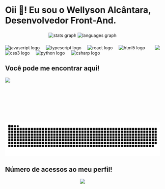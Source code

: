 <h1 align="left">Oii 👋! Eu sou o Wellyson Alcântara, Desenvolvedor Front-And.</h1>

###

<div align="center">
  <img src="https://github-readme-stats.vercel.app/api?username=Wellyson-Alcantara&hide_title=false&hide_rank=false&show_icons=true&include_all_commits=true&count_private=true&disable_animations=false&theme=dracula&locale=en&hide_border=false" height="170" alt="stats graph"  />
  <img src="https://github-readme-stats.vercel.app/api/top-langs?username=Wellyson-Alcantara&locale=en&hide_title=false&layout=compact&card_width=320&langs_count=5&theme=dracula&hide_border=false" height="170" alt="languages graph"  />
</div>

###

<img align="right" height="250" src="https://media0.giphy.com/media/v1.Y2lkPTc5MGI3NjExNGFwaXZuZGc5eXdraTEzeHJlZXYyZmpyeGZiMGxsYmFrbTg1ZHhtayZlcD12MV9pbnRlcm5hbF9naWZfYnlfaWQmY3Q9Zw/12KDixncjK6l7G/giphy.webp"  />

###

<div align="left">
  <img src="https://cdn.jsdelivr.net/gh/devicons/devicon/icons/javascript/javascript-original.svg" height="40" alt="javascript logo"  />
  <img width="12" />
  <img src="https://cdn.jsdelivr.net/gh/devicons/devicon/icons/typescript/typescript-original.svg" height="40" alt="typescript logo"  />
  <img width="12" />
  <img src="https://cdn.jsdelivr.net/gh/devicons/devicon/icons/react/react-original.svg" height="40" alt="react logo"  />
  <img width="12" />
  <img src="https://cdn.jsdelivr.net/gh/devicons/devicon/icons/html5/html5-original.svg" height="40" alt="html5 logo"  />
  <img width="12" />
  <img src="https://cdn.jsdelivr.net/gh/devicons/devicon/icons/css3/css3-original.svg" height="40" alt="css3 logo"  />
  <img width="12" />
  <img src="https://cdn.jsdelivr.net/gh/devicons/devicon/icons/python/python-original.svg" height="40" alt="python logo"  />
  <img width="12" />
  <img src="https://cdn.jsdelivr.net/gh/devicons/devicon/icons/csharp/csharp-original.svg" height="40" alt="csharp logo"  />
</div>

###

<h2>Você pode me encontrar aqui!</h2>

<div align="left">
  <a href="https://mail.google.com/mail/u/0/#inbox"><img src="https://img.shields.io/badge/Gmail-D14836?style=for-the-badge&logo=gmail&logoColor=white"></a>
  <a href=""><img src=""></a>
  <a href=""><img src=""></a>
  <a href=""><img src=""></a>
  <a href=""><img src=""></a>
  <a href=""><img src=""></a>
  <a href=""><img src=""></a>
</div>

###

<br clear="both">

<img src="https://raw.githubusercontent.com/Wellyson-Alcantara/Wellyson-Alcantara/output/snake.svg" alt="Snake animation" />

###

<h2>Número de acessos ao meu perfil!</h2>

<div align="center">
  <img src="https://profile-counter.glitch.me/Wellyson-Alcantara/count.svg?"  />
</div>

###
